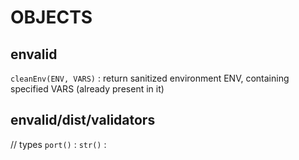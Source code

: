 # OBJECTS

## envalid
`cleanEnv(ENV, VARS)` : return sanitized environment ENV, containing specified VARS (already present in it)  

## envalid/dist/validators
// types
`port()` : 
`str()` : 